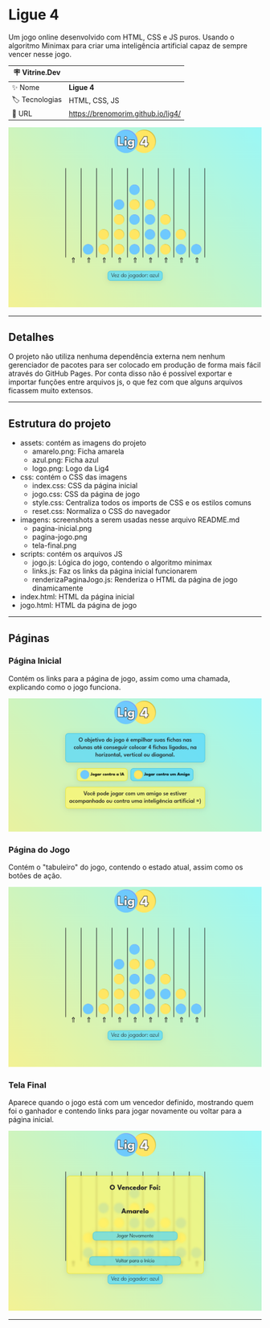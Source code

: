 # Ligue 4

Um jogo online desenvolvido com HTML, CSS e JS puros. Usando o algoritmo Minimax para criar uma inteligência artificial capaz de sempre vencer nesse jogo.

| :placard: Vitrine.Dev |     |
| -------------  | --- |
| :sparkles: Nome        | **Ligue 4**
| :label: Tecnologias | HTML, CSS, JS
| :rocket: URL         | <https://brenomorim.github.io/lig4/>

![Exemplo de uma partida do jogo](https://raw.githubusercontent.com/BrenoMorim/lig4/main/imagens/pagina-jogo.png?raw=true#vitrinedev)

---

## Detalhes

O projeto não utiliza nenhuma dependência externa nem nenhum gerenciador de pacotes para ser colocado em produção de forma mais fácil através do GitHub Pages. Por conta disso não é possível exportar e importar funções entre arquivos js, o que fez com que alguns arquivos ficassem muito extensos.

---

## Estrutura do projeto

- assets: contém as imagens do projeto
  - amarelo.png: Ficha amarela
  - azul.png: Ficha azul
  - logo.png: Logo da Lig4
- css: contém o CSS das imagens
  - index.css: CSS da página inicial
  - jogo.css: CSS da página de jogo
  - style.css: Centraliza todos os imports de CSS e os estilos comuns
  - reset.css: Normaliza o CSS do navegador
- imagens: screenshots a serem usadas nesse arquivo README.md
  - pagina-inicial.png
  - pagina-jogo.png
  - tela-final.png
- scripts: contém os arquivos JS
  - jogo.js: Lógica do jogo, contendo o algoritmo minimax
  - links.js: Faz os links da página inicial funcionarem
  - renderizaPaginaJogo.js: Renderiza o HTML da página de jogo dinamicamente
- index.html: HTML da página inicial
- jogo.html: HTML da página de jogo

---

## Páginas

### Página Inicial

Contém os links para a página de jogo, assim como uma chamada, explicando como o jogo funciona.

![Página inicial](./imagens/pagina-inicial.png)

### Página do Jogo

Contém o "tabuleiro" do jogo, contendo o estado atual, assim como os botões de ação.

![Página do jogo](./imagens/pagina-jogo.png)

### Tela Final

Aparece quando o jogo está com um vencedor definido, mostrando quem foi o ganhador e contendo links para jogar novamente ou voltar para a página inicial.

![Tela final do jogo](./imagens/tela-final.png)

---

